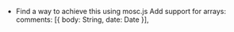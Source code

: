 * Find a way to achieve this using mosc.js
Add support for arrays:
comments: [{ body: String, date: Date }],